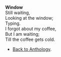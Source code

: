 **Window**  
Still waiting,  
Looking at the window;  
Typing.  
I forgot about my coffee,  
But I am waiting;  
Till the coffee gets cold.  

- <a href="https://kushalsamant.github.io/anthology.html">Back to Anthology</a>.  